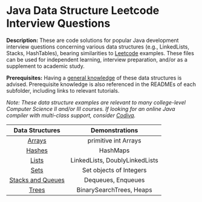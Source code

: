 # Java Data Structure Leetcode Interview Questions
  
**Description:** These are code solutions for popular Java development interview questions concerning various data structures (e.g., LinkedLists, Stacks, HashTables), bearing similarities to [Leetcode](https://leetcode.com/) examples. These files can be used for independent learning, interview preparation, and/or as a supplement to academic study.  

**Prerequisites:** Having a [general knowledge](https://quickcodingexplanation.medium.com/data-structures-overview-arrays-stack-queue-linked-list-hash-table-heap-binary-tree-7b88a5711a0b) of these data structures is advised. Prerequisite knowledge is also referenced in the READMEs of each subfolder, including links to relevant tutorials. 
  
*Note: These data structure examples are relevant to many college-level Computer Science II and/or III courses. If looking for an online Java compiler with multi-class support, consider [Codiva](https://www.codiva.io/).*
    
| Data Structures | Demonstrations |  
| :-----: | :-----: |  
| [Arrays](https://github.com/chaseofthejungle/java-data-structure-leetcode-interview-questions/tree/main/arrays) | primitive int Arrays |  
| [Hashes](https://github.com/chaseofthejungle/java-data-structure-leetcode-interview-questions/tree/main/hashes) | HashMaps |  
| [Lists](https://github.com/chaseofthejungle/java-data-structure-leetcode-interview-questions/tree/main/lists) | LinkedLists, DoublyLinkedLists |  
| [Sets](https://github.com/chaseofthejungle/java-data-structure-leetcode-interview-questions/tree/main/sets) | Set objects of Integers |  
| [Stacks and Queues](https://github.com/chaseofthejungle/java-data-structure-leetcode-interview-questions/tree/main/stacks) | Dequeues, Enqueues |  
| [Trees](https://github.com/chaseofthejungle/java-data-structure-leetcode-interview-questions/tree/main/trees) | BinarySearchTrees, Heaps |
